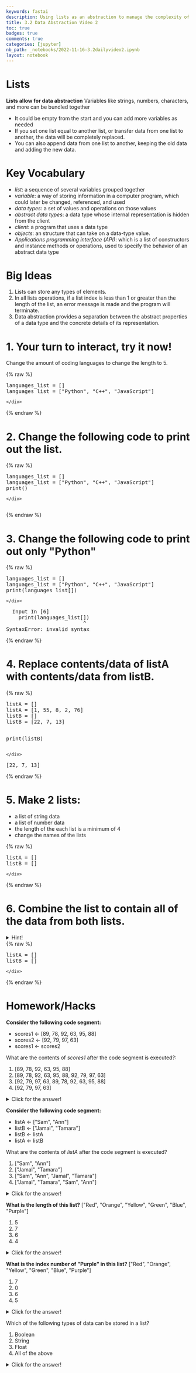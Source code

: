 ```yaml
---
keywords: fastai
description: Using lists as an abstraction to manage the complexity of a program.
title: 3.2 Data Abstraction Video 2
toc: true 
badges: true
comments: true
categories: [jupyter]
nb_path: _notebooks/2022-11-16-3.2dailyvideo2.ipynb
layout: notebook
---
```


<!--
#################################################
### THIS FILE WAS AUTOGENERATED! DO NOT EDIT! ###
#################################################
# file to edit: _notebooks/2022-11-16-3.2dailyvideo2.ipynb
-->

<div class="container" id="notebook-container">
        
<div class="cell border-box-sizing text_cell rendered"><div class="inner_cell">
<div class="text_cell_render border-box-sizing rendered_html">
<h1 id="Lists">Lists<a class="anchor-link" href="#Lists"> </a></h1><p><strong>Lists allow for data abstraction</strong>
Variables like strings, numbers, characters, and more can be bundled together</p>
<ul>
<li>It could be empty from the start and you can add more variables as needed</li>
<li>If you set one list equal to another list, or transfer data from one list to another, the data will be completely replaced. </li>
<li>You can also append data from one list to another, keeping the old data and adding the new data.</li>
</ul>
<h1 id="Key-Vocabulary">Key Vocabulary<a class="anchor-link" href="#Key-Vocabulary"> </a></h1><ul>
<li><em>list</em>: a sequence of several variables grouped together</li>
<li><em>variable</em>: a way of storing information in a computer program, which could later be changed, referenced, and used</li>
<li><em>data types</em>: a set of values and operations on those values</li>
<li><em>abstract data types</em>: a data type whose internal representation is hidden from the client</li>
<li><em>client</em>: a program that uses a data type</li>
<li><em>objects</em>: an structure  that can take on a data-type value. </li>
<li><em>Applications programming interface (API)</em>: which is a list of constructors and instance methods or operations, used to specify the behavior of an abstract data type</li>
</ul>
<h1 id="Big-Ideas">Big Ideas<a class="anchor-link" href="#Big-Ideas"> </a></h1><ol>
<li>Lists can store any types of elements. </li>
<li>In all lists operations, if a list index is less than 1 or greater than the length of the list, an error message is made and the program will terminate. </li>
<li>Data abstraction provides a separation between the abstract properties of a data type and the concrete details of its representation. </li>
</ol>

</div>
</div>
</div>
<div class="cell border-box-sizing text_cell rendered"><div class="inner_cell">
<div class="text_cell_render border-box-sizing rendered_html">
<h1 id="1.-Your-turn-to-interact,-try-it-now!">1. Your turn to interact, try it now!<a class="anchor-link" href="#1.-Your-turn-to-interact,-try-it-now!"> </a></h1><p>Change the amount of coding languages to change the length to 5.</p>

</div>
</div>
</div>
    {% raw %}
    
<div class="cell border-box-sizing code_cell rendered">
<div class="input">

<div class="inner_cell">
    <div class="input_area">
<div class=" highlight hl-ipython3"><pre><span></span><span class="n">languages_list</span> <span class="o">=</span> <span class="p">[]</span>
<span class="n">languages_list</span> <span class="o">=</span> <span class="p">[</span><span class="s2">&quot;Python&quot;</span><span class="p">,</span> <span class="s2">&quot;C++&quot;</span><span class="p">,</span> <span class="s2">&quot;JavaScript&quot;</span><span class="p">]</span>
</pre></div>

    </div>
</div>
</div>

</div>
    {% endraw %}

<div class="cell border-box-sizing text_cell rendered"><div class="inner_cell">
<div class="text_cell_render border-box-sizing rendered_html">
<h1 id="2.-Change-the-following-code-to-print-out-the-list.">2. Change the following code to print out the list.<a class="anchor-link" href="#2.-Change-the-following-code-to-print-out-the-list."> </a></h1>
</div>
</div>
</div>
    {% raw %}
    
<div class="cell border-box-sizing code_cell rendered">
<div class="input">

<div class="inner_cell">
    <div class="input_area">
<div class=" highlight hl-ipython3"><pre><span></span><span class="n">languages_list</span> <span class="o">=</span> <span class="p">[]</span>
<span class="n">languages_list</span> <span class="o">=</span> <span class="p">[</span><span class="s2">&quot;Python&quot;</span><span class="p">,</span> <span class="s2">&quot;C++&quot;</span><span class="p">,</span> <span class="s2">&quot;JavaScript&quot;</span><span class="p">]</span>
<span class="nb">print</span><span class="p">()</span>
</pre></div>

    </div>
</div>
</div>

<div class="output_wrapper">
<div class="output">

<div class="output_area">

<div class="output_subarea output_stream output_stdout output_text">
<pre>
</pre>
</div>
</div>

</div>
</div>

</div>
    {% endraw %}

<div class="cell border-box-sizing text_cell rendered"><div class="inner_cell">
<div class="text_cell_render border-box-sizing rendered_html">
<h1 id="3.-Change-the-following-code-to-print-out-only-&quot;Python&quot;">3. Change the following code to print out only "Python"<a class="anchor-link" href="#3.-Change-the-following-code-to-print-out-only-&quot;Python&quot;"> </a></h1>
</div>
</div>
</div>
    {% raw %}
    
<div class="cell border-box-sizing code_cell rendered">
<div class="input">

<div class="inner_cell">
    <div class="input_area">
<div class=" highlight hl-ipython3"><pre><span></span><span class="n">languages_list</span> <span class="o">=</span> <span class="p">[]</span>
<span class="n">languages_list</span> <span class="o">=</span> <span class="p">[</span><span class="s2">&quot;Python&quot;</span><span class="p">,</span> <span class="s2">&quot;C++&quot;</span><span class="p">,</span> <span class="s2">&quot;JavaScript&quot;</span><span class="p">]</span>
<span class="nb">print</span><span class="p">(</span><span class="n">languages_list</span><span class="p">[])</span>
</pre></div>

    </div>
</div>
</div>

<div class="output_wrapper">
<div class="output">

<div class="output_area">

<div class="output_subarea output_text output_error">
<pre>
<span class="ansi-cyan-fg">  Input </span><span class="ansi-green-fg">In [6]</span>
<span class="ansi-red-fg">    print(languages_list[])</span>
                         ^
<span class="ansi-red-fg">SyntaxError</span><span class="ansi-red-fg">:</span> invalid syntax
</pre>
</div>
</div>

</div>
</div>

</div>
    {% endraw %}

<div class="cell border-box-sizing text_cell rendered"><div class="inner_cell">
<div class="text_cell_render border-box-sizing rendered_html">
<h1 id="4.-Replace-contents/data-of-listA-with-contents/data-from-listB.">4. Replace contents/data of listA with contents/data from listB.<a class="anchor-link" href="#4.-Replace-contents/data-of-listA-with-contents/data-from-listB."> </a></h1>
</div>
</div>
</div>
    {% raw %}
    
<div class="cell border-box-sizing code_cell rendered">
<div class="input">

<div class="inner_cell">
    <div class="input_area">
<div class=" highlight hl-ipython3"><pre><span></span><span class="n">listA</span> <span class="o">=</span> <span class="p">[]</span>
<span class="n">listA</span> <span class="o">=</span> <span class="p">[</span><span class="mi">1</span><span class="p">,</span> <span class="mi">55</span><span class="p">,</span> <span class="mi">8</span><span class="p">,</span> <span class="mi">2</span><span class="p">,</span> <span class="mi">76</span><span class="p">]</span>
<span class="n">listB</span> <span class="o">=</span> <span class="p">[]</span>
<span class="n">listB</span> <span class="o">=</span> <span class="p">[</span><span class="mi">22</span><span class="p">,</span> <span class="mi">7</span><span class="p">,</span> <span class="mi">13</span><span class="p">]</span>

<span class="nb">print</span><span class="p">(</span><span class="n">listB</span><span class="p">)</span>
</pre></div>

    </div>
</div>
</div>

<div class="output_wrapper">
<div class="output">

<div class="output_area">

<div class="output_subarea output_stream output_stdout output_text">
<pre>[22, 7, 13]
</pre>
</div>
</div>

</div>
</div>

</div>
    {% endraw %}

<div class="cell border-box-sizing text_cell rendered"><div class="inner_cell">
<div class="text_cell_render border-box-sizing rendered_html">
<h1 id="5.-Make-2-lists:">5. Make 2 lists:<a class="anchor-link" href="#5.-Make-2-lists:"> </a></h1><ul>
<li>a list of string data</li>
<li>a list of number data</li>
<li>the length of the each list is a minimum of 4 </li>
<li>change the names of the lists</li>
</ul>

</div>
</div>
</div>
    {% raw %}
    
<div class="cell border-box-sizing code_cell rendered">
<div class="input">

<div class="inner_cell">
    <div class="input_area">
<div class=" highlight hl-ipython3"><pre><span></span><span class="n">listA</span> <span class="o">=</span> <span class="p">[]</span>
<span class="n">listB</span> <span class="o">=</span> <span class="p">[]</span>
</pre></div>

    </div>
</div>
</div>

</div>
    {% endraw %}

<div class="cell border-box-sizing text_cell rendered"><div class="inner_cell">
<div class="text_cell_render border-box-sizing rendered_html">
<h1 id="6.-Combine-the-list-to-contain-all-of-the-data-from-both-lists.">6. Combine the list to contain all of the data from both lists.<a class="anchor-link" href="#6.-Combine-the-list-to-contain-all-of-the-data-from-both-lists."> </a></h1><details closed>
<summary>Hint!</summary>
Use Append
</details>
</div>
</div>
</div>
    {% raw %}
    
<div class="cell border-box-sizing code_cell rendered">
<div class="input">

<div class="inner_cell">
    <div class="input_area">
<div class=" highlight hl-ipython3"><pre><span></span><span class="n">listA</span> <span class="o">=</span> <span class="p">[]</span>
<span class="n">listB</span> <span class="o">=</span> <span class="p">[]</span>
</pre></div>

    </div>
</div>
</div>

</div>
    {% endraw %}

<div class="cell border-box-sizing text_cell rendered"><div class="inner_cell">
<div class="text_cell_render border-box-sizing rendered_html">
<h1 id="Homework/Hacks">Homework/Hacks<a class="anchor-link" href="#Homework/Hacks"> </a></h1><p><strong>Consider the following code segment:</strong></p>
<ul>
<li>scores1 &lt;- [89, 78, 92, 63, 95, 88]</li>
<li>scores2 &lt;- [92, 79, 97, 63]</li>
<li>scores1 &lt;- scores2</li>
</ul>
<p>What are the contents of <em>scores1</em> after the code segment is executed?:</p>
<ol>
<li>[89, 78, 92, 63, 95, 88]</li>
<li>[89, 78, 92, 63, 95, 88, 92, 79, 97, 63]</li>
<li>[92, 79, 97, 63, 89, 78, 92, 63, 95, 88]</li>
<li>[92, 79, 97, 63]</li>
</ol>
<details closed>
<summary>Click for the answer!</summary>
    4. Because the data is not being appended from scores2 into scores1. 
</details><p><strong>Consider the following code segment:</strong></p>
<ul>
<li>listA &lt;- ["Sam", "Ann"]</li>
<li>listB &lt;- ["Jamal", "Tamara"]</li>
<li>listB &lt;- listA</li>
<li>listA &lt;- listB</li>
</ul>
<p>What are the contents of <em>listA</em> after the code segment is executed?</p>
<ol>
<li>["Sam", "Ann"]</li>
<li>["Jamal", "Tamara"]</li>
<li>["Sam", "Ann", "Jamal", "Tamara"]</li>
<li>["Jamal", "Tamara", "Sam", "Ann"]</li>
</ol>
<details closed>
<summary>Click for the answer!</summary>
1. Because all of the data from listA "Sam" and "Ann" replace what is in listB. So if listB replaces what is in listA, "Sam" and "Ann" will still be the only data in that list. 
</details><p><strong>What is the length of this list?</strong>
["Red", "Orange", "Yellow", "Green", "Blue", "Purple"]</p>
<ol>
<li>5</li>
<li>7</li>
<li>6</li>
<li>4</li>
</ol>
<details closed>
<summary>Click for the answer!</summary>
3. The length of the list is 6. 
</details><p><strong>What is the index number of "Purple" in this list?</strong>
["Red", "Orange", "Yellow", "Green", "Blue", "Purple"]</p>
<ol>
<li>7</li>
<li>0</li>
<li>6</li>
<li>5</li>
</ol>
<details closed>
<summary>Click for the answer!</summary>
4. The index count starts at 0, making "Red" 0 and "Purple" index 5. 
</details><p>Which of the following types of data can be stored in a list?</p>
<ol>
<li>Boolean</li>
<li>String</li>
<li>Float</li>
<li>All of the above</li>
</ol>
<details closed>
<summary>Click for the answer!</summary>
4. Any type of data can be stored within a list. A list can contain a mix of types of data. 
</details>
</div>
</div>
</div>
</div>
 

